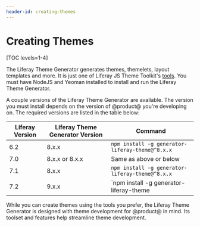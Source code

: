 ```yaml
---
header-id: creating-themes
---
```


# Creating Themes

[TOC levels=1-4]

The Liferay Theme Generator generates themes, themelets, layout templates and 
more. It is just one of Liferay JS Theme Toolkit's 
[tools](https://github.com/liferay/liferay-themes-sdk/tree/master/packages). 
You must have NodeJS and Yeoman installed to install and run the Liferay Theme 
Generator. 

A couple versions of the Liferay Theme Generator are available. The version you 
must install depends on the version of @product@ you're developing on. The 
required versions are listed in the table below:

| Liferay Version | Liferay Theme Generator Version | Command |
| --- | --- | --- |
| 6.2 | 8.x.x | `npm install -g generator-liferay-theme@^8.x.x` |
| 7.0 | 8.x.x or 8.x.x | Same as above or below |
| 7.1 | 8.x.x | `npm install -g generator-liferay-theme@^8.x.x` |
| 7.2 | 9.x.x | `npm install -g generator-liferay-theme |

While you can create themes using the tools you prefer, the Liferay Theme 
Generator is designed with theme development for @product@ in mind. Its toolset 
and features help streamline theme development.
